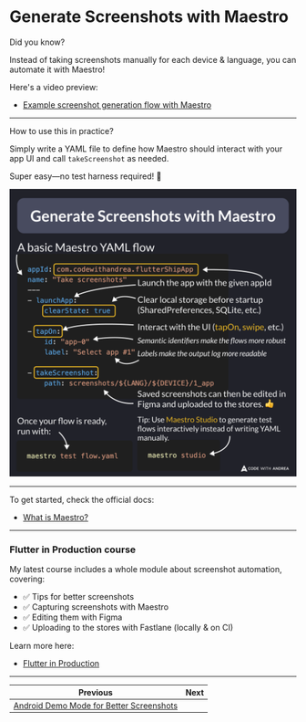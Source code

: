 # Generate Screenshots with Maestro

Did you know?

Instead of taking screenshots manually for each device & language, you can automate it with Maestro!

Here's a video preview:

- [Example screenshot generation flow with Maestro](https://youtu.be/oUWf9tYc4kQ)

---

How to use this in practice?

Simply write a YAML file to define how Maestro should interact with your app UI and call `takeScreenshot` as needed.

Super easy—no test harness required! 🚀

![](236.png)

<!--
# A basic Maestro YAML flow
# Launch the app with the given appId
appId: com.codewithandrea.flutterShipApp
name: "Take screenshots"
---
- launchApp:
    # Clear local storage before startup (SharedPreferences, SQLite, etc.)
    clearState: true

- tapOn:
    # Semantic identifiers make the flows more robust
    id: "app-0"
    # Labels make the output log more readable
    label: "Select app #1"

- takeScreenshot:
    # Saved screenshots can then be edited in Figma and uploaded to the stores.
    path: screenshots/${LANG}/${DEVICE}/1_app

Once your flow is ready, run with:
maestro test flow.yaml

Tip: Use Maestro Studio to generate test flows interactively instead of writing YAML manually:
maestro studio
```
-->

---

To get started, check the official docs:

- [What is Maestro?](https://docs.maestro.dev/)

---

### Flutter in Production course

My latest course includes a whole module about screenshot automation, covering:

- ✅ Tips for better screenshots
- ✅ Capturing screenshots with Maestro
- ✅ Editing them with Figma
- ✅ Uploading to the stores with Fastlane (locally & on CI)

Learn more here:

- [Flutter in Production](https://codewithandrea.com/courses/flutter-production/)

---

| Previous | Next |
| -------- | ---- |
| [Android Demo Mode for Better Screenshots](../0235-android-demo-mode-for-screenshots/index.md) | | 

<!-- TWITTER|https://x.com/biz84/status/1901668347097313597 -->
<!-- LINKEDIN|https://www.linkedin.com/posts/andreabizzotto_did-you-know-instead-of-taking-screenshots-activity-7307435080732278784-17-j -->
<!-- BLUESKY|https://bsky.app/profile/codewithandrea.com/post/3lklkimc5rc2y -->


